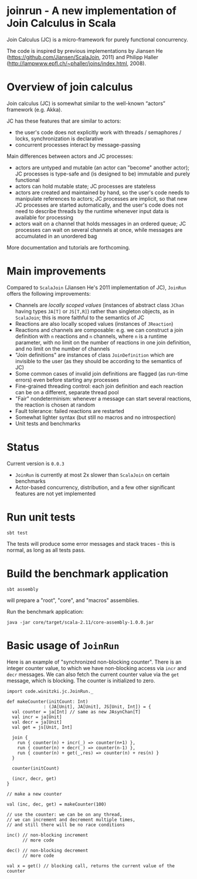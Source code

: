 # joinrun - A new implementation of Join Calculus in Scala
Join Calculus (JC) is a micro-framework for purely functional concurrency.

The code is inspired by previous implementations by Jiansen He (https://github.com/Jiansen/ScalaJoin, 2011)
and Philipp Haller (http://lampwww.epfl.ch/~phaller/joins/index.html, 2008).

# Overview of join calculus

Join calculus (JC) is somewhat similar to the well-known “actors” framework (e.g. Akka).

JC has these features that are similar to actors:

- the user's code does not explicitly work with threads / semaphores / locks, synchronization is declarative
- concurrent processes interact by message-passing

Main differences between actors and JC processes:

- actors are untyped and mutable (an actor can "become" another actor); JC processes is type-safe and (is designed to be) immutable and purely functional
- actors can hold mutable state; JC processes are stateless
- actors are created and maintained by hand, so the user's code needs to manipulate references to actors;
JC processes are implicit, so that new JC processes are started automatically, and the user's code does not need to describe threads
by the runtime whenever input data is available for processing
- actors wait on a channel that holds messages in an ordered queue; JC processes can wait on several channels at once,
while messages are accumulated in an unordered bag

More documentation and tutorials are forthcoming.

# Main improvements

Compared to `ScalaJoin` (Jiansen He's 2011 implementation of JC), `JoinRun` offers the following improvements:

- Channels are _locally scoped values_ (instances of abstract class `JChan` having types `JA[T]` or `JS[T,R]`) rather than singleton objects, as in `ScalaJoin`; 
this is more faithful to the semantics of JC
- Reactions are also locally scoped values (instances of `JReaction`)
- Reactions and channels are composable: e.g. we can construct a join definition
 with `n` reactions and `n` channels, where `n` is a runtime parameter, with no limit on the number of reactions in one join definition, and no limit on the number of channels
- "Join definitions" are instances of class `JoinDefinition` which are invisible to the user (as they should be according to the semantics of JC)
- Some common cases of invalid join definitions are flagged (as run-time errors) even before starting any processes
- Fine-grained threading control: each join definition and each reaction can be on a different, separate thread pool
- "Fair" nondeterminism: whenever a message can start several reactions, the reaction is chosen at random
- Fault tolerance: failed reactions are restarted
- Somewhat lighter syntax (but still no macros and no introspection)
- Unit tests and benchmarks

# Status

Current version is `0.0.3`

- `JoinRun` is currently at most 2x slower than `ScalaJoin` on certain benchmarks
- Actor-based concurrency, distribution, and a few other significant features are not yet implemented

# Run unit tests

`sbt test`

The tests will produce some error messages and stack traces - this is normal, as long as all tests pass.

# Build the benchmark application

```
sbt assembly
```
will prepare a "root", "core", and "macros" assemblies.

Run the benchmark application:

`java -jar core/target/scala-2.11/core-assembly-1.0.0.jar`

# Basic usage of `JoinRun`

Here is an example of "synchronized non-blocking counter".
There is an integer counter value, to which we have non-blocking access
via `incr` and `decr` messages.
We can also fetch the current counter value via the `get` message, which is blocking.
The counter is initialized to zero.

    import code.winitzki.jc.JoinRun._
     
    def makeCounter(initCount: Int)
                  : (JA[Unit], JA[Unit], JS[Unit, Int]) = {
      val counter = ja[Int] // same as new JAsynChan[T]
      val incr = ja[Unit]
      val decr = ja[Unit]
      val get = js[Unit, Int]
    
      join {
        run { counter(n) + incr(_) => counter(n+1) },
        run { counter(n) + decr(_) => counter(n-1) },
        run { counter(n) + get(_,res) => counter(n) + res(n) }
      }
    
      counter(initCount)
      
      (incr, decr, get)
    }

    // make a new counter
    
    val (inc, dec, get) = makeCounter(100)
    
    // use the counter: we can be on any thread,
    // we can increment and decrement multiple times,
    // and still there will be no race conditions
    
    inc() // non-blocking increment
          // more code
    
    dec() // non-blocking decrement
          // more code
     
    val x = get() // blocking call, returns the current value of the counter
    

